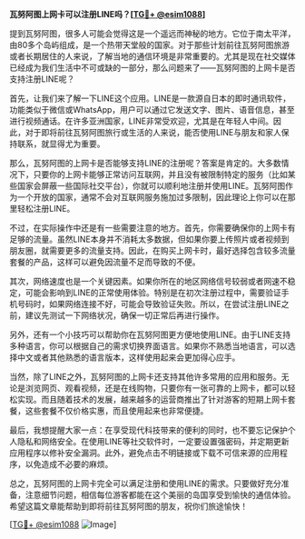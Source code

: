 **瓦努阿图上网卡可以注册LINE吗？[[TG💪+ @esim1088](https://t.me/s/esim1088)]**

提到瓦努阿图，很多人可能会觉得这是一个遥远而神秘的地方。它位于南太平洋，由80多个岛屿组成，是一个热带天堂般的国家。对于那些计划前往瓦努阿图旅游或者长期居住的人来说，了解当地的通信环境是非常重要的。尤其是现在社交媒体已经成为我们生活中不可或缺的一部分，那么问题来了——瓦努阿图的上网卡是否支持注册LINE呢？

首先，让我们来了解一下LINE这个应用。LINE是一款源自日本的即时通讯软件，功能类似于微信或WhatsApp，用户可以通过它发送文字、图片、语音信息，甚至进行视频通话。在许多亚洲国家，LINE非常受欢迎，尤其是在年轻人中间。因此，对于即将前往瓦努阿图旅行或生活的人来说，能否使用LINE与朋友和家人保持联系，就显得尤为重要。

那么，瓦努阿图的上网卡是否能够支持LINE的注册呢？答案是肯定的。大多数情况下，只要你的上网卡能够正常访问互联网，并且没有被限制特定的服务（比如某些国家会屏蔽一些国际社交平台），你就可以顺利地注册并使用LINE。瓦努阿图作为一个开放的国家，通常不会对互联网服务施加过多限制，因此理论上你可以在那里轻松注册LINE。

不过，在实际操作中还是有一些需要注意的地方。首先，你需要确保你的上网卡有足够的流量。虽然LINE本身并不消耗太多数据，但如果你要上传照片或者视频到朋友圈，就需要更多的流量支持。因此，在购买上网卡时，最好选择包含较多流量套餐的产品，这样可以避免因流量不足而导致的不便。

其次，网络速度也是一个关键因素。如果你所在的地区网络信号较弱或者网速不稳定，可能会影响到LINE的正常使用体验。特别是在初次注册过程中，需要验证手机号码时，如果网络连接不好，可能会导致验证失败。所以，在尝试注册LINE之前，建议先测试一下网络状况，确保一切正常后再进行操作。

另外，还有一个小技巧可以帮助你在瓦努阿图更方便地使用LINE。由于LINE支持多种语言，你可以根据自己的需求切换界面语言。如果你不熟悉当地语言，可以选择中文或者其他熟悉的语言版本，这样使用起来会更加得心应手。

当然，除了LINE之外，瓦努阿图的上网卡还支持其他许多常用的应用和服务。无论是浏览网页、观看视频，还是在线购物，只要你有一张可靠的上网卡，都可以轻松实现。而且随着技术的发展，越来越多的运营商推出了针对游客的短期上网卡套餐，这些套餐不仅价格实惠，而且使用起来也非常便捷。

最后，我想提醒大家一点：在享受现代科技带来的便利的同时，也不要忘记保护个人隐私和网络安全。在使用LINE等社交软件时，一定要设置强密码，并定期更新应用程序以修补安全漏洞。此外，避免点击不明链接或下载不可信来源的应用程序，以免造成不必要的麻烦。

总之，瓦努阿图的上网卡完全可以满足注册和使用LINE的需求。只要做好充分准备，注意细节问题，相信每位游客都能在这个美丽的岛国享受到愉快的通信体验。希望这篇文章能帮助到即将前往瓦努阿图的朋友，祝你们旅途愉快！

[[TG💪+ @esim1088](https://t.me/s/esim1088) ![Image](https://i.postimg.cc/4NQfJmqS/Snipaste-2025-05-13-00-14-12.png)]